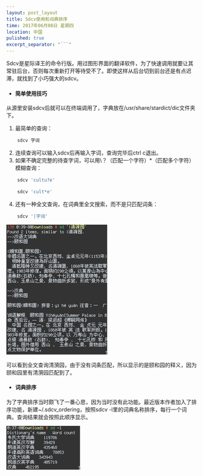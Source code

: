 ```yaml
---
layout: post_layout
title: Sdcv使用和词典排序
time: 2017年06月08日 星期四
location: 中国
pulished: true
excerpt_separator: "```"
---
```

Sdcv是星际译王的命令行版。用过图形界面的翻译软件，为了快速调用就要让其常驻后台，否则每次重新打开等待受不了。即使这样从后台切到前台还是有点迟滞，就找到了小巧强大的sdcv。

+ #### 简单使用技巧

从源里安装sdcv后就可以在终端调用了，字典放在/usr/share/stardict/dic文件夹下。
1. 最简单的查询：
```bash
    sdcv 字词
```
2. 连续查询可以输入sdcv后再输入字词，查询完毕后ctrl c退出。
3. 如果不确定完整的待查字词，可以用\？（匹配一个字符）\*（匹配多个字符）模糊查询：
```bash
    sdcv 'cultu?e'
```
```bash
    sdcv 'cult*e'
```
4. 还有一种全文查询，在词典里全文搜索，而不是只匹配词条：
```bash
    sdcv '|字词'
```

<img src="/assets/img/sdcv1.png" width="267px" />

可以看到全文查询清漪园，由于没有词条匹配，所以显示的是颐和园的释义，因为颐和园里有清漪园匹配到了。

+ #### 词典排序

为了字典排序当时颇飞了一番心思，因为当时没有此功能。最近版本作者加入了排序功能，新建~/.sdcv_ordering，按照sdcv -l里的词典名称排序，每行一个词典。查询结果就会按照此顺序显示。

<img src="/assets/img/sdcv2.png" width="195px" />
